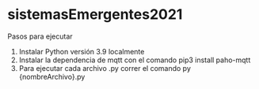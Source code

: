 # sistemasEmergentes2021

Pasos para ejecutar
1) Instalar Python versión 3.9 localmente
2) Instalar la dependencia de mqtt con el comando
    pip3 install paho-mqtt
3) Para ejecutar cada archivo .py correr el comando 
    py {nombreArchivo}.py
